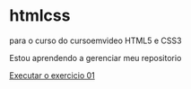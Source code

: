 # htmlcss
 para o curso do cursoemvideo HTML5 e CSS3

 Estou aprendendo a gerenciar meu repositorio

 <a href="https://victorcavalcantedefreitas.github.io/Exercicios-e-desafios-do-cursoemvideo-html5-css3/execicios/ex001/index.html">Executar o exercicio 01</a>